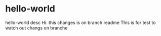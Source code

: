 # hello-world
hello-world desc
Hi. this changes is on branch readme
This is for test to watch out changs on branche
